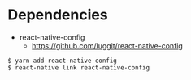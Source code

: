 # Dependencies #

* react-native-config
  * https://github.com/luggit/react-native-config

```
$ yarn add react-native-config
$ react-native link react-native-config
```
